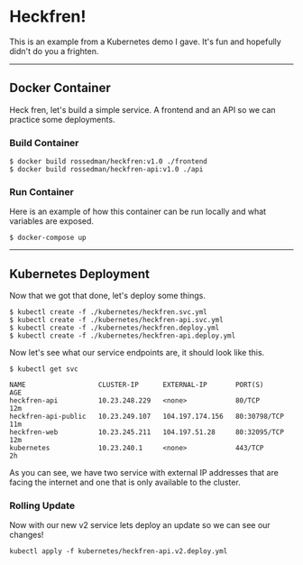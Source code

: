 # Heckfren!

This is an example from a Kubernetes demo I gave. It's fun and hopefully didn't
do you a frighten.

---

## Docker Container

Heck fren, let's build a simple service. A frontend and an API so we can practice
some deployments.

### Build Container

```
$ docker build rossedman/heckfren:v1.0 ./frontend
$ docker build rossedman/heckfren-api:v1.0 ./api
```

### Run Container

Here is an example of how this container can be run locally and what variables are
exposed.

```
$ docker-compose up
```

---

## Kubernetes Deployment

Now that we got that done, let's deploy some things.

```
$ kubectl create -f ./kubernetes/heckfren.svc.yml
$ kubectl create -f ./kubernetes/heckfren-api.svc.yml
$ kubectl create -f ./kubernetes/heckfren.deploy.yml
$ kubectl create -f ./kubernetes/heckfren-api.deploy.yml
```

Now let's see what our service endpoints are, it should look like this.

```
$ kubectl get svc

NAME                  CLUSTER-IP      EXTERNAL-IP       PORT(S)        AGE
heckfren-api          10.23.248.229   <none>            80/TCP         12m
heckfren-api-public   10.23.249.107   104.197.174.156   80:30798/TCP   11m
heckfren-web          10.23.245.211   104.197.51.28     80:32095/TCP   12m
kubernetes            10.23.240.1     <none>            443/TCP        2h
```

As you can see, we have two service with external IP addresses that are facing the
internet and one that is only available to the cluster.

### Rolling Update

Now with our new v2 service lets deploy an update so we can see our changes!

```
kubectl apply -f kubernetes/heckfren-api.v2.deploy.yml
``` 
